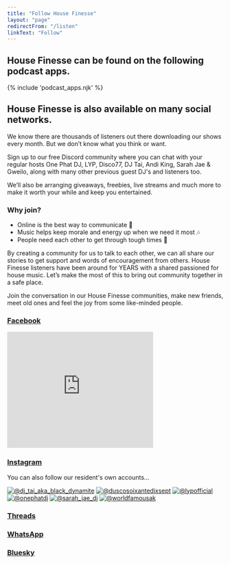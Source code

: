 ```yaml
---
title: "Follow House Finesse"
layout: "page"
redirectFrom: "/listen"
linkText: "Follow"
---
```


## House Finesse can be found on the following podcast apps.

{% include 'podcast_apps.njk' %}

## House Finesse is also available on many social networks.

We know there are thousands of listeners out there downloading our shows every month. But we don’t know what you think or want.

Sign up to our free Discord community where you can chat with your regular hosts One Phat DJ, LYP, Disco77, DJ Tai, Andi King, Sarah Jae & Gweilo, along with many other previous guest DJ's and listeners too.

We’ll also be arranging giveaways, freebies, live streams and much more to make it worth your while and keep you entertained.

### Why join?

- Online is the best way to communicate 📱
- Music helps keep morale and energy up when we need it most 🎶
- People need each other to get through tough times 🥰

By creating a community for us to talk to each other, we can all share our stories to get support and words of encouragement from others. House Finesse listeners have been around for YEARS with a shared passioned for house music. Let’s make the most of this to bring out community together in a safe place.

Join the conversation in our House Finesse communities, make new friends, meet old ones and feel the joy from some like-minded people.

### [Facebook](https://facebook.com/housefinesse)

<iframe src="https://www.facebook.com/plugins/page.php?href=https%3A%2F%2Fwww.facebook.com%2Fhousefinesse&tabs=timeline&width=340&height=271&small_header=true&adapt_container_width=true&hide_cover=false&show_facepile=true&appId=227109897333400" width="340" height="271" style="border:none;overflow:hidden" scrolling="no" frameborder="0" allowfullscreen="true" allow="autoplay; clipboard-write; encrypted-media; picture-in-picture; web-share"></iframe>

### [Instagram](https://instagram.com/housefinesse)

You can also follow our resident's own accounts…

<a href="https://instagram.com/dj_tai_aka_dj_black_dynamite" title="DJ Tai aka DJ Black Dynamite on IG"><img src="/img/profiles/dj-tai.jpg" alt="@dj_tai_aka_black_dynamite" class="profile-pic"></a> <a href="https://instagram.com/duscosoixantedixsept" title="Disco77 on IG"><img src="/img/profiles/disco77.jpg" alt="@duscosoixantedixsept" class="profile-pic"></a> <a href="https://instagram.com/lypofficial" title="LYP on IG"><img src="/img/profiles/lyp.jpg" alt="@lypofficial" class="profile-pic"></a> <a href="https://instagram.com/onephatdj" title="One Phat DJ on IG"><img src="/img/profiles/one-phat-dj.jpg" alt="@onephatdj" class="profile-pic"></a> <a href="https://instagram.com/sarah_jae_dj" title="Sarah Jae on IG"><img src="/img/profiles/sarah-jae.jpg" alt="@sarah_jae_dj" class="profile-pic"></a> <a href="https://instagram.com/worldfamousak" title="Andi King on IG"><img src="/img/profiles/andi-king.jpg" alt="@worldfamousak" class="profile-pic"></a>

### [Threads](https://threads.net/housefinesse)

### [WhatsApp](https://whatsapp.com/channel/0029VaJo5IE1t90b11IjyH2V)

### [Bluesky](https://bsky.app/profile/housefinesse.com)
